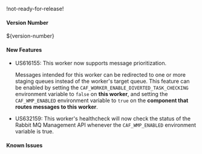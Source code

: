 !not-ready-for-release!

#### Version Number
${version-number}

#### New Features
- US616155: This worker now supports message prioritization.  

  Messages intended for this worker can be redirected to one or more staging queues instead of the worker's target queue.  This feature can be enabled by setting the `CAF_WORKER_ENABLE_DIVERTED_TASK_CHECKING` environment variable to `false` on **this worker**, and setting the `CAF_WMP_ENABLED` environment variable to `true` on the **component that routes messages to this worker**.   

- US632159: This worker's healthcheck will now check the status of the Rabbit MQ Management API whenever the `CAF_WMP_ENABLED`
  environment variable is true.

#### Known Issues
